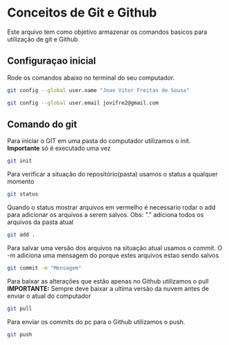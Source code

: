 # Conceitos de Git e Github
Este arquivo tem como objetivo armazenar os comandos basicos para utilização de git e Github

## Configuraçao inicial
Rode os comandos abaixo no terminal do seu computador.
```bash
git config --global user.name "Joao Vitor Freitas de Sousa"

git config --global user.email jovifre2@gmail.com
```

## Comando do git
Para iniciar o GIT em uma pasta do computador utilizamos o init.
**Importante** só é executado uma vez
```bash
git init

```

Para verificar a situação do repositório(pasta)
usamos o status a qualquer momento
```bash
git status
```

Quando o status mostrar arquivos em vermelho é necessario rodar o add para adicionar os arquivos a serem salvos.
Obs: "." adiciona todos os arquivos da pasta atual
```bash
git add .
```

Para salvar uma versão dos arquivos na situação atual usamos o commit.
O -m adiciona uma mensagem do porque estes arquivos estao sendo salvos
```bash
git commit -m "Mensagem"
```

Para baixar as alterações que estão apenas no Github utilizamos o pull <br>
**IMPORTANTE:** Sempre deve baixar a ultima versão da nuvem antes de enviar o atual do computador
```bash
git pull
```

Para enviar os commits do pc para o Github utilizamos o push.
```bash
git push
```

